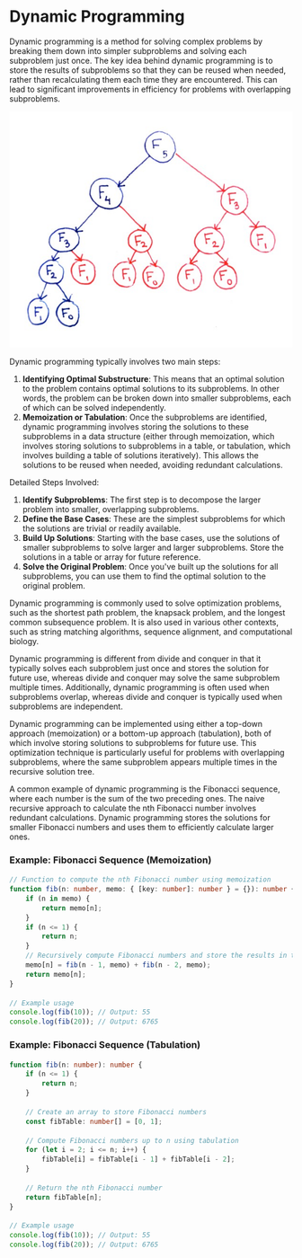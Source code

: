 # Dynamic Programming

Dynamic programming is a method for solving complex problems by breaking them down into simpler subproblems and solving each subproblem just once. The key idea behind dynamic programming is to store the results of subproblems so that they can be reused when needed, rather than recalculating them each time they are encountered. This can lead to significant improvements in efficiency for problems with overlapping subproblems.

![Dynamic Programming](./dp.jpg)

Dynamic programming typically involves two main steps:

1. **Identifying Optimal Substructure**: 
    This means that an optimal solution to the problem contains optimal solutions to its subproblems. In other words, the problem can be broken down into smaller subproblems, each of which can be solved independently.
2. **Memoization or Tabulation**: 
    Once the subproblems are identified, dynamic programming involves storing the solutions to these subproblems in a data structure (either through memoization, which involves storing solutions to subproblems in a table, or tabulation, which involves building a table of solutions iteratively). This allows the solutions to be reused when needed, avoiding redundant calculations.

Detailed Steps Involved:

1. **Identify Subproblems**: The first step is to decompose the larger problem into smaller, overlapping subproblems.
2. **Define the Base Cases**: These are the simplest subproblems for which the solutions are trivial or readily available.
3. **Build Up Solutions**: Starting with the base cases, use the solutions of smaller subproblems to solve larger and larger subproblems. Store the solutions in a table or array for future reference.
4. **Solve the Original Problem**: Once you've built up the solutions for all subproblems, you can use them to find the optimal solution to the original problem.

Dynamic programming is commonly used to solve optimization problems, such as the shortest path problem, the knapsack problem, and the longest common subsequence problem. It is also used in various other contexts, such as string matching algorithms, sequence alignment, and computational biology.

Dynamic programming is different from divide and conquer in that it typically solves each subproblem just once and stores the solution for future use, whereas divide and conquer may solve the same subproblem multiple times. Additionally, dynamic programming is often used when subproblems overlap, whereas divide and conquer is typically used when subproblems are independent.

Dynamic programming can be implemented using either a top-down approach (memoization) or a bottom-up approach (tabulation), both of which involve storing solutions to subproblems for future use. This optimization technique is particularly useful for problems with overlapping subproblems, where the same subproblem appears multiple times in the recursive solution tree.

A common example of dynamic programming is the Fibonacci sequence, where each number is the sum of the two preceding ones.  The naive recursive approach to calculate the nth Fibonacci number involves redundant calculations. Dynamic programming stores the solutions for smaller Fibonacci numbers and uses them to efficiently calculate larger ones.

### Example: Fibonacci Sequence (Memoization)

```ts
// Function to compute the nth Fibonacci number using memoization
function fib(n: number, memo: { [key: number]: number } = {}): number {
    if (n in memo) {
        return memo[n];
    }
    if (n <= 1) {
        return n;
    }
    // Recursively compute Fibonacci numbers and store the results in the memoization object
    memo[n] = fib(n - 1, memo) + fib(n - 2, memo);
    return memo[n];
}

// Example usage
console.log(fib(10)); // Output: 55
console.log(fib(20)); // Output: 6765
```

### Example: Fibonacci Sequence (Tabulation)

```ts
function fib(n: number): number {
    if (n <= 1) {
        return n;
    }

    // Create an array to store Fibonacci numbers
    const fibTable: number[] = [0, 1];

    // Compute Fibonacci numbers up to n using tabulation
    for (let i = 2; i <= n; i++) {
        fibTable[i] = fibTable[i - 1] + fibTable[i - 2];
    }

    // Return the nth Fibonacci number
    return fibTable[n];
}

// Example usage
console.log(fib(10)); // Output: 55
console.log(fib(20)); // Output: 6765
```

